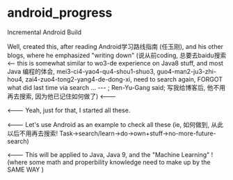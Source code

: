 # android_progress
Incremental Android Build

Well, created this, after reading  Android学习路线指南 (任玉刚), and his other blogs, where he emphasized "writing down" (说从前coding, 总要去baidu搜索 <-- this is somewhat similar to wo3-de experience on Java8 stuff, and most Java 编程的体会,  mei3-ci4-yao4-qu4-shou1-shuo3,  guo4-man2-ju3-zhi-hou4, zai4-zuo4-tong2-yang4-de-dong-xi, need to search again, FORGOT what did last time via search ... --- ;  Ren-Yu-Gang said;  写我给博客后, 他不用再去搜索, 因为他已记住如何做了)    <---   

<---  Yeah, just for that, I started all these.

<---  Let's use Android as an example to check all these (ie, 如何做到, 从此以后不用再去搜索!  Task->search/learn->do->own+stuff->no-more-future-search)

<---  This will be applied to Java, Java 9,  and the "Machine Learning" !  (where some math and properbility knowledge need to make up by the SAME WAY ) 



